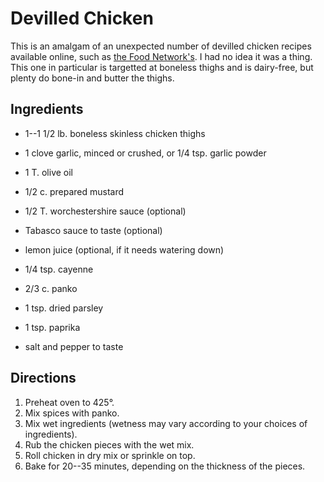 # Devilled Chicken

This is an amalgam of an unexpected number of devilled chicken recipes available online, such as [the Food Network's](https://www.foodnetwork.com/recipes/food-network-kitchen/deviled-chicken-thighs-recipe-2119632).  I had no idea it was a thing.  This one in particular is targetted at boneless thighs and is dairy-free, but plenty do bone-in and butter the thighs.

## Ingredients

* 1--1 1/2 lb. boneless skinless chicken thighs
* 1 clove garlic, minced or crushed, or 1/4 tsp. garlic powder
* 1 T. olive oil
* 1/2 c. prepared mustard
* 1/2 T. worchestershire sauce (optional)
* Tabasco sauce to taste (optional)
* lemon juice (optional, if it needs watering down)

* 1/4 tsp. cayenne
* 2/3 c. panko
* 1 tsp. dried parsley
* 1 tsp. paprika
* salt and pepper to taste




## Directions

1. Preheat oven to 425°.
2. Mix spices with panko.
3. Mix wet ingredients (wetness may vary according to your choices of ingredients).
4. Rub the chicken pieces with the wet mix.
4. Roll chicken in dry mix or sprinkle on top.
5. Bake for 20--35 minutes, depending on the thickness of the pieces.



